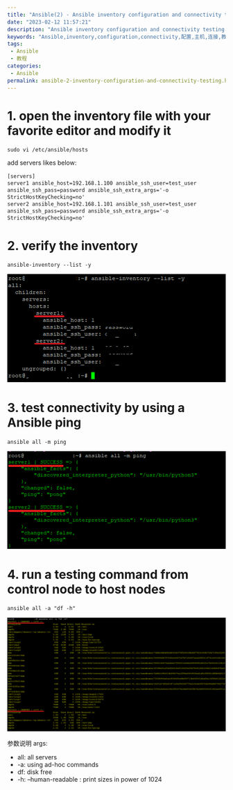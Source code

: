 ```yaml
---
title: "Ansible(2) - Ansible inventory configuration and connectivity testing Ansible配置主机和连接测试教程.md"
date: "2023-02-12 11:57:21"
description: "Ansible inventory configuration and connectivity testing Ansible配置主机和连接测试教程"
keywords: "Ansible,inventory,configuration,connectivity,配置,主机,连接,教程"
tags: 
 - Ansible
 - 教程
categories:
 - Ansible
permalink: ansible-2-inventory-configuration-and-connectivity-testing.html
---
```

# 1. open the inventory file with your favorite editor and modify it

```
sudo vi /etc/ansible/hosts
```

add servers likes below:

```
[servers]
server1 ansible_host=192.168.1.100 ansible_ssh_user=test_user ansible_ssh_pass=password ansible_ssh_extra_args='-o StrictHostKeyChecking=no'
server2 ansible_host=192.168.1.101 ansible_ssh_user=test_user ansible_ssh_pass=password ansible_ssh_extra_args='-o StrictHostKeyChecking=no'
```

# 2. verify the inventory

```
ansible-inventory --list -y
```

![image](https://raw.githubusercontent.com/mouxie/mouxie.github.com/images/Ansible-2-inventory-configuration-and-connectivity-testing/ansible-inventory%20--list.png)

# 3. test connectivity by using a Ansible ping
```
ansible all -m ping
```
![image](https://raw.githubusercontent.com/mouxie/mouxie.github.com/images/Ansible-2-inventory-configuration-and-connectivity-testing/ansible%20all%20-m%20ping.png)

# 4. run a testing command from control node to host nodes
```
ansible all -a "df -h"
```
![image](https://raw.githubusercontent.com/mouxie/mouxie.github.com/images/Ansible-2-inventory-configuration-and-connectivity-testing/ansible%20all%20-a%20df%20-h.png)

参数说明 args:
- all: all servers
- -a: using ad-hoc commands
- df: disk free
- -h: –human-readable : print sizes in power of 1024
